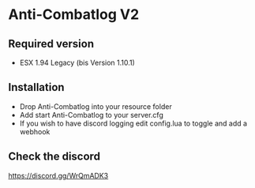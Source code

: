 # Anti-Combatlog V2

## Required version
- ESX 1.94 Legacy (bis Version 1.10.1)

## Installation
- Drop Anti-Combatlog into your resource folder
- Add start Anti-Combatlog to your server.cfg
- If you wish to have discord logging edit config.lua to toggle and add a webhook

## Check the discord
https://discord.gg/WrQmADK3
